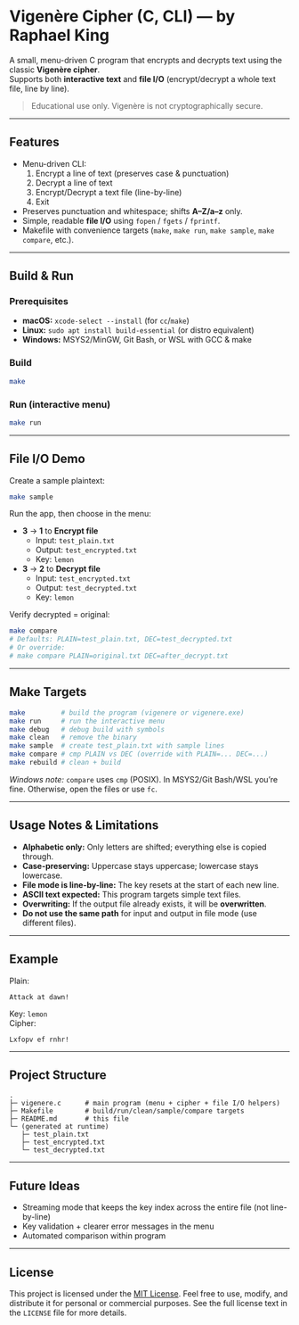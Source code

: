 # Vigenère Cipher (C, CLI) — by Raphael King

A small, menu-driven C program that encrypts and decrypts text using the classic **Vigenère cipher**.  
Supports both **interactive text** and **file I/O** (encrypt/decrypt a whole text file, line by line).

> Educational use only. Vigenère is not cryptographically secure.

---

## Features
- Menu-driven CLI:
  1. Encrypt a line of text (preserves case & punctuation)
  2. Decrypt a line of text
  3. Encrypt/Decrypt a text file (line-by-line)
  4. Exit
- Preserves punctuation and whitespace; shifts **A–Z/a–z** only.
- Simple, readable **file I/O** using `fopen` / `fgets` / `fprintf`.
- Makefile with convenience targets (`make`, `make run`, `make sample`, `make compare`, etc.).

---

## Build & Run

### Prerequisites
- **macOS:** `xcode-select --install` (for `cc`/`make`)
- **Linux:** `sudo apt install build-essential` (or distro equivalent)
- **Windows:** MSYS2/MinGW, Git Bash, or WSL with GCC & make

### Build
```bash
make
```

### Run (interactive menu)
```bash
make run
```

---

## File I/O Demo

Create a sample plaintext:
```bash
make sample
```

Run the app, then choose in the menu:
- **3** → **1** to **Encrypt file**  
  - Input: `test_plain.txt`  
  - Output: `test_encrypted.txt`  
  - Key: `lemon`
- **3** → **2** to **Decrypt file**  
  - Input: `test_encrypted.txt`  
  - Output: `test_decrypted.txt`  
  - Key: `lemon`

Verify decrypted = original:
```bash
make compare
# Defaults: PLAIN=test_plain.txt, DEC=test_decrypted.txt
# Or override:
# make compare PLAIN=original.txt DEC=after_decrypt.txt
```

---

## Make Targets
```bash
make         # build the program (vigenere or vigenere.exe)
make run     # run the interactive menu
make debug   # debug build with symbols
make clean   # remove the binary
make sample  # create test_plain.txt with sample lines
make compare # cmp PLAIN vs DEC (override with PLAIN=... DEC=...)
make rebuild # clean + build
```

*Windows note:* `compare` uses `cmp` (POSIX). In MSYS2/Git Bash/WSL you’re fine. Otherwise, open the files or use `fc`.

---

## Usage Notes & Limitations
- **Alphabetic only:** Only letters are shifted; everything else is copied through.
- **Case-preserving:** Uppercase stays uppercase; lowercase stays lowercase.
- **File mode is line-by-line:** The key resets at the start of each new line.
- **ASCII text expected:** This program targets simple text files.
- **Overwriting:** If the output file already exists, it will be **overwritten**.
- **Do not use the same path** for input and output in file mode (use different files).

---

## Example
Plain:
```
Attack at dawn!
```
Key: `lemon`  
Cipher:
```
Lxfopv ef rnhr!
```

---

## Project Structure
```
.
├─ vigenere.c      # main program (menu + cipher + file I/O helpers)
├─ Makefile        # build/run/clean/sample/compare targets
├─ README.md       # this file
└─ (generated at runtime)
   ├─ test_plain.txt
   ├─ test_encrypted.txt
   └─ test_decrypted.txt
```

---

## Future Ideas
- Streaming mode that keeps the key index across the entire file (not line-by-line)
- Key validation + clearer error messages in the menu
- Automated comparison within program

---

## License
This project is licensed under the [MIT License](LICENSE). Feel free to use, modify, and distribute it for personal or commercial purposes. See the full license text in the `LICENSE` file for more details.
